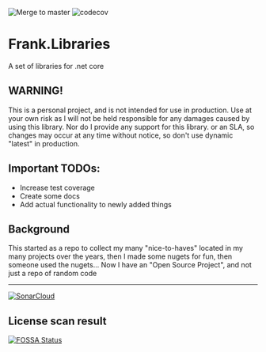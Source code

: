 ![Merge to master](https://github.com/frankhaugen/Frank.Libraries/workflows/Merge/badge.svg)
![codecov](https://codecov.io/gh/frankhaugen/Frank.Libraries/branch/master/graph/badge.svg?token=EJ3RPH6IIG)

# Frank.Libraries

A set of libraries for .net core

## WARNING!
This is a personal project, and is not intended for use in production. Use at your own risk as I will not be held responsible for any damages caused by using this library. Nor do I provide any support for this library. or an SLA, so changes may occur at any time without notice, so don't use dynamic "latest" in production.

## Important TODOs:

- Increase test coverage
- Create some docs
- Add actual functionality to newly added things

## Background

This started as a repo to collect my many "nice-to-haves" located in my many projects over the years, then I made some
nugets for fun, then someone used the nugets... Now I have an "Open Source Project", and not just a repo of random code

___
[![SonarCloud](https://sonarcloud.io/images/project_badges/sonarcloud-white.svg)](https://sonarcloud.io/dashboard?id=frankhaugen_Frank.Libraries)

## License scan result

[![FOSSA Status](https://app.fossa.com/api/projects/git%2Bgithub.com%2Ffrankhaugen%2FFrank.Libraries.svg?type=large)](https://app.fossa.com/projects/git%2Bgithub.com%2Ffrankhaugen%2FFrank.Libraries?ref=badge_large)
